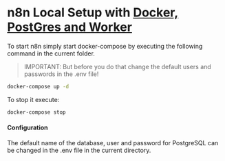 # n8n Local Setup with [Docker, PostGres and Worker](https://github.com/n8n-io/n8n-hosting/tree/main/docker-compose/withPostgresAndWorker)

To start n8n simply start docker-compose by executing the following command in the current folder.

> IMPORTANT: But before you do that change the default users and passwords in the .env file!

```bash
docker-compose up -d
```
To stop it execute:

```bash
docker-compose stop
```

#### Configuration
The default name of the database, user and password for PostgreSQL can be changed in the .env file in the current directory.

